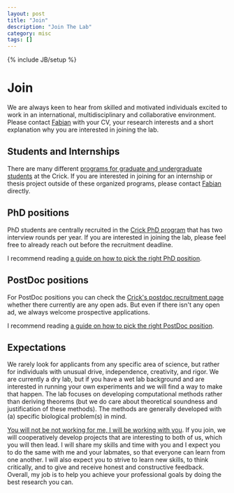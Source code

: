 ```yaml
---
layout: post
title: "Join"
description: "Join The Lab"
category: misc
tags: []
---
```

{% include JB/setup %}

<a name="join"></a>

# Join

We are always keen to hear from skilled and motivated individuals excited to work in an international, multidisciplinary and collaborative environment. Please contact [Fabian] with your CV, your research interests and a short explanation why you are interested in joining the lab.

## Students and Internships

There are many different [programs for graduate and undergraduate students] at the Crick. If you are interested in joining for an internship or thesis project outside of these organized programs, please contact [Fabian] directly.

## PhD positions

PhD students are centrally recruited in the [Crick PhD program] that has two interview rounds per year. If you are interested in joining the lab, please feel free to already reach out before the recruitment deadline.

I recommend reading [a guide on how to pick the right PhD position].

## PostDoc positions

For PostDoc positions you can check the [Crick's postdoc recruitment page] whether there currently are any open ads. But even if there isn't any open ad, we always welcome prospective applications.

I recommend reading [a guide on how to pick the right PostDoc position].

## Expectations

We rarely look for applicants from any specific area of science, but rather for individuals with unusual drive, independence, creativity, and rigor. We are currently a dry lab, but if you have a wet lab background and are interested in running your own experiments and we will find a way to make that happen. The lab focuses on developing computational methods rather than deriving theorems (but we do care about theoretical soundness and justification of these methods). The methods are generally developed with (a) specific biological problem(s) in mind.

[You will not be not working for me, I will be working with you]. If you join, we will cooperatively develop projects that are interesting to both of us, which you will then lead. I will share my skills and time with you and I expect you to do the same with me and your labmates, so that everyone can learn from one another. I will also expect you to strive to learn new skills, to think critically, and to give and receive honest and constructive feedback. Overall, my job is to help you achieve your professional goals by doing the best research you can.

[Fabian]: mailto:fabian_froehlich@hms.harvard.edu
[programs for graduate and undergraduate students]: https://www.crick.ac.uk/careers-study/students
[Crick PhD program]: https://www.crick.ac.uk/careers-study/students/phd-students
[Crick's postdoc recruitment page]: https://www.crick.ac.uk/careers-study/postdocs/postdoc-recruitment
 [You will not be not working for me, I will be working with you]: http://journals.plos.org/ploscompbiol/article?id=10.1371/journal.pcbi.1004387#sec011
 [a guide on how to pick the right PostDoc position]: https://doi.org/10.1186/gb4163
 [a guide on how to pick the right PhD position]: https://doi.org/10.1186/gb-2013-14-4-114
